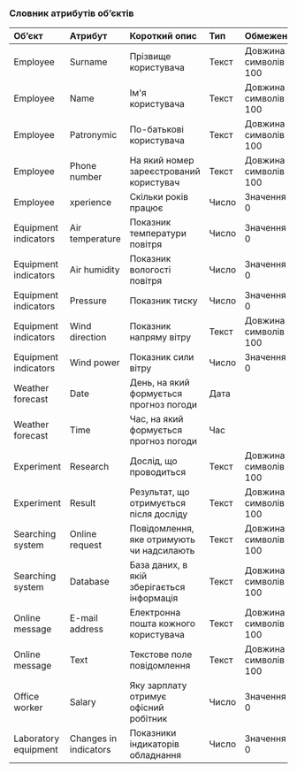 ### Словник атрибутів об’єктів

|Об’єкт|Атрибут|Короткий опис|Тип|Обмеження|
|:-|:-|:-|:-|:-|
|Employee|Surname|Прізвище користувача|Текст|Довжина символів < 100|
|Employee|Name|Ім'я користувача|Текст|Довжина символів < 100|
|Employee|Patronymic|По-батькові користувача|Текст|Довжина символів < 100|
|Employee|Phone number|На який номер зареєстрований користувач|Текст|Довжина символів < 100|
|Employee|xperience|Скільки років працює|Число|Значення > 0|
|Equipment indicators|Air temperature|Показник температури повітря|Число|Значення > 0|
|Equipment indicators|Air humidity|Показник вологості повітря|Число|Значення > 0|
|Equipment indicators|Pressure|Показник тиску|Число|Значення > 0|
|Equipment indicators|Wind direction|Показник напряму вітру|Текст|Довжина символів < 100|
|Equipment indicators|Wind power|Показник сили вітру|Число|Значення > 0|
|Weather forecast|Date|День, на який формується прогноз погоди|Дата||
|Weather forecast|Time|Час, на який формується прогноз погоди|Час||
|Experiment|Research|Дослід, що проводиться|Текст|Довжина символів < 100|
|Experiment|Result|Результат, що отримується після досліду|Текст|Довжина символів < 100|
|Searching system|Online request|Повідомлення, яке отримують чи надсилають|Текст|Довжина символів < 100|
|Searching system|Database|База даних, в якій зберігається інформація|Текст|Довжина символів < 100|
|Online message|E-mail address|Електронна пошта кожного користувача|Текст|Довжина символів < 100|
|Online message|Text|Текстове поле повідомлення|Текст|Довжина символів < 100|
|Office worker|Salary|Яку зарплату отримує офісний робітник|Число|Значення > 0|
|Laboratory equipment|Changes in indicators|Показники індикаторів обладнання|Число|Значення > 0|
